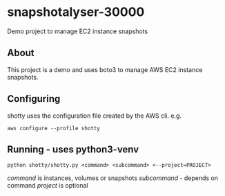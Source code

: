 # snapshotalyser-30000

Demo project to manage EC2 instance snapshots

## About

This project is a demo and uses boto3 to manage AWS EC2 instance snapshots.

## Configuring

shotty uses the configuration file created by the AWS cli. e.g.

`aws configure --profile shotty`

## Running - uses python3-venv

`python shotty/shotty.py <command> <subcommand> <--project=PROJECT>`

*command* is instances, volumes or snapshots
*subcommand* - depends on command
*project* is optional
